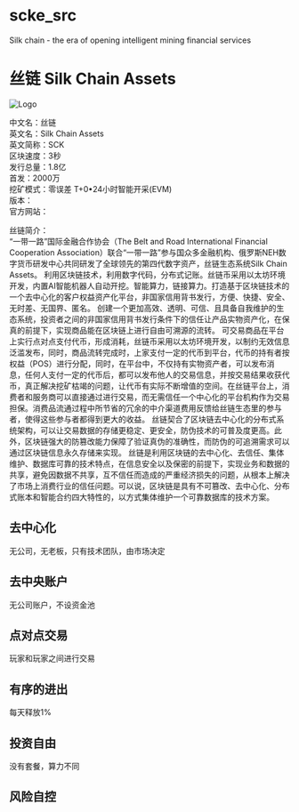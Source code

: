 # scke_src
 Silk chain - the era of opening intelligent mining financial services
 
 # 丝链 Silk Chain Assets

![Logo](https://raw.githubusercontent.com/scke-coin/scke_src/master/scke_logo.ico) 

中文名：丝链   
英文名：Silk Chain Assets   
英文简称：SCK   
区块速度：3秒   
发行总量：1.8亿   
首发：2000万   
挖矿模式：零误差 T+0•24小时智能开采(EVM)   
版本：   
官方网站：

丝链简介：   
“一带一路”国际金融合作协会（The Belt and Road International Financial Cooperation Association）联合“一带一路”参与国众多金融机构、俄罗斯NEH数字货币研发中心共同研发了全球领先的第四代数字资产，丝链生态系统Silk Chain Assets。
利用区块链技术，利用数字代码，分布式记账。丝链币采用以太坊环境开发，内置AI智能机器人自动开挖。智能算力，链接算力。打造基于区块链技术的一个去中心化的客户权益资产化平台，非国家信用背书发行，方便、快捷、安全、无时差、无国界、匿名。
创建一个更加高效、透明、可信、且具备自我维护的生态系统，投资者之间的非国家信用背书发行条件下的信任让产品实物资产化，在保真的前提下，实现商品能在区块链上进行自由可溯源的流转。
可交易商品在平台上实行点对点支付代币，形成消耗，丝链币采用以太坊环境开发，以制约无效信息泛滥发布，同时，商品流转完成时，上家支付一定的代币到平台，代币的持有者按权益（POS）进行分配，同时，在平台中，不仅持有实物资产者，可以发布消息，任何人支付一定的代币后，都可以发布他人的交易信息，并按交易结果收获代币，真正解决挖矿枯竭的问题，让代币有实际不断增值的空间。在丝链平台上，消费者和服务商可以直接通过进行交易，而无需信任一个中心化的平台机构作为交易担保。消费品流通过程中所节省的冗余的中介渠道费用反馈给丝链生态里的参与者，使得这些参与者都得到更大的收益。
丝链契合了区块链去中心化的分布式系统架构，可以让交易数据的存储更稳定、更安全，防伪技术的可普及度更高。此外，区块链强大的防篡改能力保障了验证真伪的准确性，而防伪的可追溯需求可以通过区块链信息永久存储来实现。
丝链是利用区块链的去中心化、去信任、集体维护、数据库可靠的技术特点，在信息安全以及保密的前提下，实现业务和数据的共享，避免因数据不共享，互不信任而造成的严重经济损失的问题，从根本上解决了市场上消费行业的信任问题。可以说，区块链是具有不可篡改、去中心化、分布式账本和智能合约四大特性的，以方式集体维护一个可靠数据库的技术方案。

去中心化
--------------------------------------------------------------------------------------------------------------------------------
无公司，无老板，只有技术团队，由市场决定

去中央账户
--------------------------------------------------------------------------------------------------------------------------------
无公司账户，不设资金池

点对点交易
--------------------------------------------------------------------------------------------------------------------------------
玩家和玩家之间进行交易

有序的进出
--------------------------------------------------------------------------------------------------------------------------------
每天释放1%

投资自由
--------------------------------------------------------------------------------------------------------------------------------
没有套餐，算力不同

风险自控
--------------------------------------------------------------------------------------------------------------------------------


